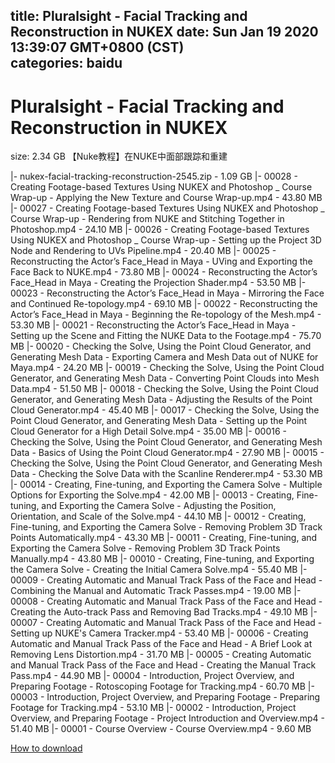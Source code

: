 
title: Pluralsight - Facial Tracking and Reconstruction in NUKEX
date: Sun Jan 19 2020 13:39:07 GMT+0800 (CST)    
categories: baidu
---

# Pluralsight - Facial Tracking and Reconstruction in NUKEX
size: 2.34 GB
 【Nuke教程】在NUKE中面部跟踪和重建
 
|- nukex-facial-tracking-reconstruction-2545.zip - 1.09 GB
|- 00028 - Creating Footage-based Textures Using NUKEX and Photoshop _ Course Wrap-up  - Applying the New Texture and Course Wrap-up.mp4 - 43.80 MB
|- 00027 - Creating Footage-based Textures Using NUKEX and Photoshop _ Course Wrap-up  - Rendering from NUKE and Stitching Together in Photoshop.mp4 - 24.10 MB
|- 00026 - Creating Footage-based Textures Using NUKEX and Photoshop _ Course Wrap-up  - Setting up the Project 3D Node and Rendering to UVs Pipeline.mp4 - 20.40 MB
|- 00025 - Reconstructing the Actor’s Face_Head in Maya  - UVing and Exporting the Face Back to NUKE.mp4 - 73.80 MB
|- 00024 - Reconstructing the Actor’s Face_Head in Maya  - Creating the Projection Shader.mp4 - 53.50 MB
|- 00023 - Reconstructing the Actor’s Face_Head in Maya  - Mirroring the Face and Continued Re-topology.mp4 - 69.10 MB
|- 00022 - Reconstructing the Actor’s Face_Head in Maya  - Beginning the Re-topology of the Mesh.mp4 - 53.30 MB
|- 00021 - Reconstructing the Actor’s Face_Head in Maya  - Setting up the Scene and Fitting the NUKE Data to the Footage.mp4 - 75.70 MB
|- 00020 - Checking the Solve, Using the Point Cloud Generator, and Generating Mesh Data   - Exporting Camera and Mesh Data out of NUKE for Maya.mp4 - 24.20 MB
|- 00019 - Checking the Solve, Using the Point Cloud Generator, and Generating Mesh Data   - Converting Point Clouds into Mesh Data.mp4 - 51.50 MB
|- 00018 - Checking the Solve, Using the Point Cloud Generator, and Generating Mesh Data   - Adjusting the Results of the Point Cloud Generator.mp4 - 45.40 MB
|- 00017 - Checking the Solve, Using the Point Cloud Generator, and Generating Mesh Data   - Setting up the Point Cloud Generator for a High Detail Solve.mp4 - 35.00 MB
|- 00016 - Checking the Solve, Using the Point Cloud Generator, and Generating Mesh Data   - Basics of Using the Point Cloud Generator.mp4 - 27.90 MB
|- 00015 - Checking the Solve, Using the Point Cloud Generator, and Generating Mesh Data   - Checking the Solve Data with the Scanline Renderer.mp4 - 53.30 MB
|- 00014 - Creating, Fine-tuning, and Exporting the Camera Solve  - Multiple Options for Exporting the Solve.mp4 - 42.00 MB
|- 00013 - Creating, Fine-tuning, and Exporting the Camera Solve  - Adjusting the Position, Orientation, and Scale of the Solve.mp4 - 44.10 MB
|- 00012 - Creating, Fine-tuning, and Exporting the Camera Solve  - Removing Problem 3D Track Points Automatically.mp4 - 43.30 MB
|- 00011 - Creating, Fine-tuning, and Exporting the Camera Solve  - Removing Problem 3D Track Points Manually.mp4 - 43.80 MB
|- 00010 - Creating, Fine-tuning, and Exporting the Camera Solve  - Creating the Initial Camera Solve.mp4 - 55.40 MB
|- 00009 - Creating Automatic and Manual Track Pass of the Face and Head - Combining the Manual and Automatic Track Passes.mp4 - 19.00 MB
|- 00008 - Creating Automatic and Manual Track Pass of the Face and Head - Creating the Auto-track Pass and Removing Bad Tracks.mp4 - 49.10 MB
|- 00007 - Creating Automatic and Manual Track Pass of the Face and Head - Setting up NUKE's Camera Tracker.mp4 - 53.40 MB
|- 00006 - Creating Automatic and Manual Track Pass of the Face and Head - A Brief Look at Removing Lens Distortion.mp4 - 31.70 MB
|- 00005 - Creating Automatic and Manual Track Pass of the Face and Head - Creating the Manual Track Pass.mp4 - 44.90 MB
|- 00004 - Introduction, Project Overview, and Preparing Footage - Rotoscoping Footage for Tracking.mp4 - 60.70 MB
|- 00003 - Introduction, Project Overview, and Preparing Footage - Preparing Footage for Tracking.mp4 - 53.10 MB
|- 00002 - Introduction, Project Overview, and Preparing Footage - Project Introduction and Overview.mp4 - 51.40 MB
|- 00001 - Course Overview - Course Overview.mp4 - 9.60 MB

[How to download](https://bpcam.bemobtrk.com/go/2ceec3aa-1ca2-46d6-b9ff-aaa5c184517c?jno=4750)